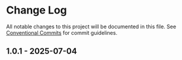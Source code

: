# Change Log

All notable changes to this project will be documented in this file. See [Conventional Commits](https://conventionalcommits.org) for commit guidelines.

## 1.0.1 - 2025-07-04

